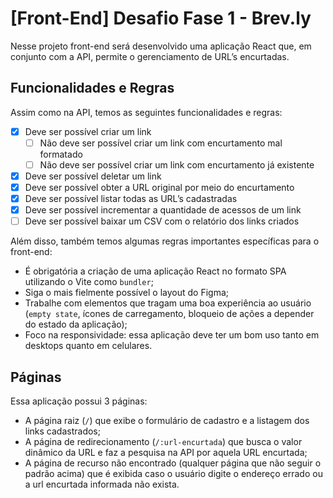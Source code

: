# [Front-End] Desafio Fase 1 - Brev.ly
Nesse projeto front-end será desenvolvido uma aplicação React que, em conjunto com a API, permite o gerenciamento de URL’s encurtadas.

## Funcionalidades e Regras

Assim como na API, temos as seguintes funcionalidades e regras:

- [x]  Deve ser possível criar um link
    - [ ]  Não deve ser possível criar um link com encurtamento mal formatado
    - [ ]  Não deve ser possível criar um link com encurtamento já existente
- [x]  Deve ser possível deletar um link
- [x]  Deve ser possível obter a URL original por meio do encurtamento
- [x]  Deve ser possível listar todas as URL’s cadastradas
- [x]  Deve ser possível incrementar a quantidade de acessos de um link
- [ ]  Deve ser possível baixar um CSV com o relatório dos links criados

Além disso, também temos algumas regras importantes específicas para o front-end:

- É obrigatória a criação de uma aplicação React no formato SPA utilizando o Vite como `bundler`;
- Siga o mais fielmente possível o layout do Figma;
- Trabalhe com elementos que tragam uma boa experiência ao usuário (`empty state`, ícones de carregamento, bloqueio de ações a depender do estado da aplicação);
- Foco na responsividade: essa aplicação deve ter um bom uso tanto em desktops quanto em celulares.

## Páginas

Essa aplicação possui 3 páginas:

- A página raiz (`/`) que exibe o formulário de cadastro e a listagem dos links cadastrados;
- A página de redirecionamento (`/:url-encurtada`) que busca o valor dinâmico da URL e faz a pesquisa na API por aquela URL encurtada;
- A página de recurso não encontrado (qualquer página que não seguir o padrão acima) que é exibida caso o usuário digite o endereço errado ou a url encurtada informada não exista.